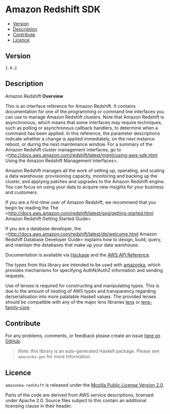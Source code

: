 # Amazon Redshift SDK

* [Version](#version)
* [Description](#description)
* [Contribute](#contribute)
* [Licence](#licence)


## Version

`1.0.2`


## Description

Amazon Redshift __Overview__

This is an interface reference for Amazon Redshift. It contains
documentation for one of the programming or command line interfaces you
can use to manage Amazon Redshift clusters. Note that Amazon Redshift is
asynchronous, which means that some interfaces may require techniques,
such as polling or asynchronous callback handlers, to determine when a
command has been applied. In this reference, the parameter descriptions
indicate whether a change is applied immediately, on the next instance
reboot, or during the next maintenance window. For a summary of the
Amazon Redshift cluster management interfaces, go to
<http://docs.aws.amazon.com/redshift/latest/mgmt/using-aws-sdk.html Using the Amazon Redshift Management Interfaces>.

Amazon Redshift manages all the work of setting up, operating, and
scaling a data warehouse: provisioning capacity, monitoring and backing
up the cluster, and applying patches and upgrades to the Amazon Redshift
engine. You can focus on using your data to acquire new insights for
your business and customers.

If you are a first-time user of Amazon Redshift, we recommend that you
begin by reading the The
<http://docs.aws.amazon.com/redshift/latest/gsg/getting-started.html Amazon Redshift Getting Started Guide>

If you are a database developer, the
<http://docs.aws.amazon.com/redshift/latest/dg/welcome.html Amazon Redshift Database Developer Guide>
explains how to design, build, query, and maintain the databases that
make up your data warehouse.

Documentation is available via [Hackage](http://hackage.haskell.org/package/amazonka-redshift)
and the [AWS API Reference](http://docs.aws.amazon.com/redshift/latest/APIReference/Welcome.html).

The types from this library are intended to be used with [amazonka](http://hackage.haskell.org/package/amazonka),
which provides mechanisms for specifying AuthN/AuthZ information and sending requests.

Use of lenses is required for constructing and manipulating types.
This is due to the amount of nesting of AWS types and transparency regarding
de/serialisation into more palatable Haskell values.
The provided lenses should be compatible with any of the major lens libraries
[lens](http://hackage.haskell.org/package/lens) or [lens-family-core](http://hackage.haskell.org/package/lens-family-core).

## Contribute

For any problems, comments, or feedback please create an issue [here on GitHub](https://github.com/brendanhay/amazonka/issues).

> _Note:_ this library is an auto-generated Haskell package. Please see `amazonka-gen` for more information.


## Licence

`amazonka-redshift` is released under the [Mozilla Public License Version 2.0](http://www.mozilla.org/MPL/).

Parts of the code are derived from AWS service descriptions, licensed under Apache 2.0.
Source files subject to this contain an additional licensing clause in their header.
